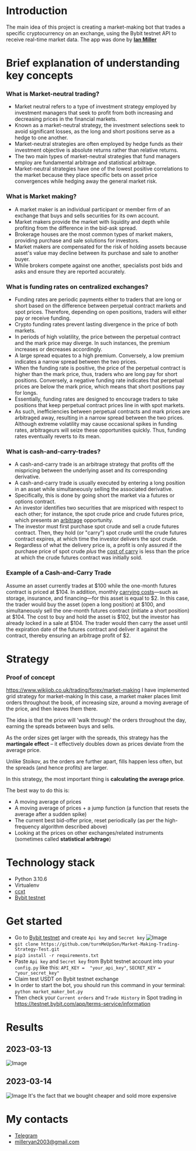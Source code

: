 # Introduction

The main idea of this project is creating a market-making bot that trades a specific cryptocurrency on an exchange, using the Bybit testnet API to receive real-time market data. The app was done by [**Ian Miller**](https://t.me/J0anix)

# Brief explanation of understanding key concepts

### What is Market-neutral trading?

- Market neutral refers to a type of investment strategy employed by investment managers that seek to profit from both increasing and decreasing prices in the financial markets.
- Known as a market-neutral strategy, the investment selections seek to avoid significant losses, as the long and short positions serve as a hedge to one another.
- Market-neutral strategies are often employed by hedge funds as their investment objective is absolute returns rather than relative returns.
- The two main types of market-neutral strategies that fund managers employ are fundamental arbitrage and statistical arbitrage.
- Market-neutral strategies have one of the lowest positive correlations to the market because they place specific bets on asset price convergences while hedging away the general market risk.

### What is Market making?

- A market maker is an individual participant or member firm of an exchange that buys and sells securities for its own account.
- Market makers provide the market with liquidity and depth while profiting from the difference in the bid-ask spread.
- Brokerage houses are the most common types of market makers, providing purchase and sale solutions for investors.
- Market makers are compensated for the risk of holding assets because asset's value may decline between its purchase and sale to another buyer.
- While brokers compete against one another, specialists post bids and asks and ensure they are reported accurately.

### What is funding rates on centralized exchanges?

- Funding rates are periodic payments either to traders that are long or short based on the difference between perpetual contract markets and spot prices. Therefore, depending on open positions, traders will either pay or receive funding.
- Crypto funding rates prevent lasting divergence in the price of both markets.
- In periods of high volatility, the price between the perpetual contract and the mark price may diverge. In such instances, the premium increases or decreases accordingly.
- A large spread equates to a high premium. Conversely, a low premium indicates a narrow spread between the two prices.
- When the funding rate is positive, the price of the perpetual contract is higher than the mark price, thus, traders who are long pay for short positions. Conversely, a negative funding rate indicates that perpetual prices are below the mark price, which means that short positions pay for longs.
- Essentially, funding rates are designed to encourage traders to take positions that keep perpetual contract prices line in with spot markets.
- As such, inefficiencies between perpetual contracts and mark prices are arbitraged away, resulting in a narrow spread between the two prices. Although extreme volatility may cause occasional spikes in funding rates, arbitrageurs will seize these opportunities quickly. Thus, funding rates eventually reverts to its mean.

### What is cash-and-carry-trades?

- A cash-and-carry trade is an arbitrage strategy that profits off the mispricing between the underlying asset and its corresponding derivative.
- A cash-and-carry trade is usually executed by entering a long position in an asset while simultaneously selling the associated derivative.
- Specifically, this is done by going short the market via a futures or options contract.
- An investor identifies two securities that are mispriced with respect to each other; for instance, the spot crude price and crude futures price, which presents an [arbitrage](https://www.investopedia.com/terms/a/arbitrage.asp) opportunity.
- The investor must first purchase spot crude and sell a crude futures contract. Then, they hold (or "carry") spot crude until the crude futures contract expires, at which time the investor delivers the spot crude.
- Regardless of what the delivery price is, a profit is only assured if the purchase price of spot crude _plus_ the [cost of carry](https://www.investopedia.com/terms/c/costofcarry.asp) is less than the price at which the crude futures contract was initially sold.

### Example of a Cash-and-Carry Trade

Assume an asset currently trades at $100 while the one-month futures contract is priced at $104. In addition, monthly [carrying costs](https://www.investopedia.com/terms/c/carrying-costs.asp)—such as storage, insurance, and financing—for this asset is equal to $2. In this case, the trader would buy the asset (open a long position) at $100, and simultaneously sell the one-month futures contract (initiate a short position) at $104.
The cost to buy and hold the asset is $102, but the investor has already locked in a sale at $104. The trader would then carry the asset until the expiration date of the futures contract and deliver it against the contract, thereby ensuring an arbitrage profit of $2.

# Strategy

### Proof of concept

https://www.wikijob.co.uk/trading/forex/market-making
I have implemented grid strategy for market-making
In this case, a market maker places limit orders throughout the book, of increasing size, around a moving average of the price, and then leaves them there.

The idea is that the price will 'walk through' the orders throughout the day, earning the spreads between buys and sells.

As the order sizes get larger with the spreads, this strategy has the **martingale effect** – it effectively doubles down as prices deviate from the average price.

Unlike Stoikov, as the orders are further apart, fills happen less often, but the spreads (and hence profits) are larger.

In this strategy, the most important thing is **calculating the average price**.

The best way to do this is:

- A moving average of prices
- A moving average of prices + a jump function (a function that resets the average after a sudden spike)
- The current best bid-offer price, reset periodically (as per the high-frequency algorithm described above)
- Looking at the prices on other exchanges/related instruments (sometimes called **statistical arbitrage**)

# Technology stack

- Python 3.10.6
- Virtualenv
- [ccxt](https://github.com/ccxt/ccxt)
- [Bybit testnet](https://testnet.bybit.com/app/terms-service/information)

# Get started

- Go to [Bybit testnet](https://testnet.bybit.com/app/terms-service/information) and create `Api key` and `Secret key`
  ![Image](https://github.com/turnMeUpSon/Market-Making-Trading-Strategy-Test/blob/main/Screenshot%20from%202023-03-14%2009-44-01.png)
- `git clone https://github.com/turnMeUpSon/Market-Making-Trading-Strategy-Test.git`
- `pip3 install -r requirements.txt`
- Paste `Api key` and `Secret key` from Bybit testnet account into your `config.py` like this: `API_KEY =  "your_api_key"`, `SECRET_KEY = "your_secret_key"`
- Claim test USDT on Bybit testnet exchange
- In order to start the bot, you should run this command in your terminal: `python market_maker_bot.py`
- Then check your `Current orders` and `Trade History` in Spot trading in https://testnet.bybit.com/app/terms-service/information

# Results

## 2023-03-13
![Image](https://github.com/turnMeUpSon/Market-Making-Trading-Strategy-Test/blob/main/Screenshot%20from%202023-03-13%2016-54-46.png)
## 2023-03-14
![Image](https://github.com/turnMeUpSon/Bybit-Market-Making-Trading-Strategy-Bot/blob/main/Screenshot%20from%202023-03-14%2013-00-38.png)
It's the fact that we bought cheaper and sold more expensive

# My contacts

- [Telegram](https://t.me/J0anix)
- milleryan2003@gmail.com
